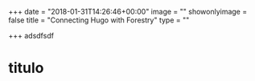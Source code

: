 +++
date = "2018-01-31T14:26:46+00:00"
image = ""
showonlyimage = false
title = "Connecting Hugo with Forestry"
type = ""

+++
adsdfsdf

# titulo